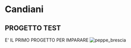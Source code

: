 # Candiani
## PROGETTO TEST
E' IL PRIMO PROGETTO PER IMPARARE
![peppe_brescia](https://github.com/user-attachments/assets/44d09fef-ca92-432a-8300-dd1bc31f43f7)
